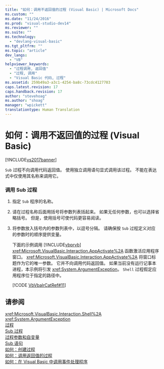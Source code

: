 ```yaml
---
title: "如何：调用不返回值的过程 (Visual Basic) | Microsoft Docs"
ms.custom: ""
ms.date: "11/24/2016"
ms.prod: "visual-studio-dev14"
ms.reviewer: ""
ms.suite: ""
ms.technology: 
  - "devlang-visual-basic"
ms.tgt_pltfrm: ""
ms.topic: "article"
dev_langs: 
  - "VB"
helpviewer_keywords: 
  - "过程调用, 返回值"
  - "过程, 调用"
  - "Visual Basic 代码, 过程"
ms.assetid: 259b49a3-a3c1-4254-ba8c-73cdc4127703
caps.latest.revision: 17
caps.handback.revision: 17
author: "stevehoag"
ms.author: "shoag"
manager: "wpickett"
translationtype: Human Translation
---
```

# 如何：调用不返回值的过程 (Visual Basic)
[!INCLUDE[vs2017banner](../../../../csharp/includes/vs2017banner.md)]

`Sub` 过程不向调用代码返回值。  使用独立调用语句显式调用该过程。  不能在表达式中仅使用其名称来调用它。  
  
### 调用 Sub 过程  
  
1.  指定 `Sub` 程序的名称。  
  
2.  请在过程名称后面用括号将参数列表括起来。  如果无任何参数，也可以选择省略括号。  但是，使用括号可使代码更容易阅读。  
  
3.  将参数放入括号内的参数列表中，以逗号分隔。  请确保按 `Sub` 过程定义对应的参数时的顺序提供变量。  
  
     下面的示例调用 [!INCLUDE[vbprvb](../../../../csharp/programming-guide/concepts/linq/includes/vbprvb_md.md)] <xref:Microsoft.VisualBasic.Interaction.AppActivate%2A> 函数激活应用程序窗口。  <xref:Microsoft.VisualBasic.Interaction.AppActivate%2A> 将窗口标题作为它的唯一参数。  它并不向调用代码返回值。  如果当前没有运行记事本进程，本示例将引发 <xref:System.ArgumentException>。  `Shell` 过程假定应用程序位于指定的路径中。  
  
     [!CODE [VbVbalrCatRef#11](../CodeSnippet/VS_Snippets_VBCSharp/VbVbalrCatRef#11)]  
  
## 请参阅  
 <xref:Microsoft.VisualBasic.Interaction.Shell%2A>   
 <xref:System.ArgumentException>   
 [过程](../../../../visual-basic/programming-guide/language-features/procedures/index.md)   
 [Sub 过程](../../../../visual-basic/programming-guide/language-features/procedures/sub-procedures.md)   
 [过程参数和自变量](../../../../visual-basic/programming-guide/language-features/procedures/procedure-parameters-and-arguments.md)   
 [Sub 语句](../../../../visual-basic/language-reference/statements/sub-statement.md)   
 [如何：创建过程](../../../../visual-basic/programming-guide/language-features/procedures/how-to-create-a-procedure.md)   
 [如何：调用返回值的过程](../../../../visual-basic/programming-guide/language-features/procedures/how-to-call-a-procedure-that-returns-a-value.md)   
 [如何：在 Visual Basic 中调用事件处理程序](../../../../visual-basic/programming-guide/language-features/procedures/how-to-call-an-event-handler.md)